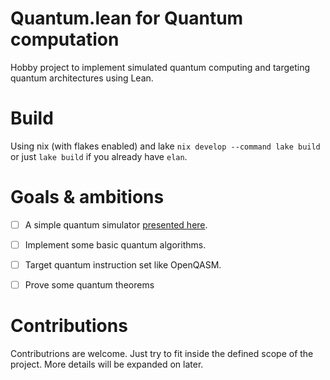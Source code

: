 # Quantum.lean for Quantum computation

Hobby project to implement simulated quantum computing and targeting quantum architectures using Lean.

# Build

Using nix (with flakes enabled) and lake `nix develop --command lake build` or just `lake build` if you already have `elan`.

# Goals & ambitions


- [ ] A simple quantum simulator [presented here](https://doi.org/10.1140/epjqt10).
- [ ] Implement some basic quantum algorithms.
- [ ] Target quantum instruction set like OpenQASM.
- [ ] Prove some quantum theorems


# Contributions

Contributrions are welcome. Just try to fit inside the defined scope of the project. More details will be expanded on later.

